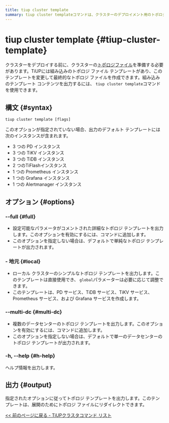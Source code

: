```yaml
---
title: tiup cluster template
summary: tiup cluster templateコマンドは、クラスターのデプロイメント用のトポロジ ファイルを準備するために使用されます。デフォルト、詳細、ローカル、またはマルチ DC トポロジ テンプレートを出力するオプションがあります。出力は、デプロイメント用のトポロジ ファイルにリダイレクトできます。
---
```


# tiup cluster template {#tiup-cluster-template}

クラスターをデプロイする前に、クラスターの[トポロジファイル](/tiup/tiup-cluster-topology-reference.md)を準備する必要があります。TiUPには組み込みのトポロジ ファイル テンプレートがあり、このテンプレートを変更して最終的なトポロジ ファイルを作成できます。組み込みのテンプレート コンテンツを出力するには、 `tiup cluster template`コマンドを使用できます。

## 構文 {#syntax}

```shell
tiup cluster template [flags]
```

このオプションが指定されていない場合、出力のデフォルト テンプレートには次のインスタンスが含まれます。

-   3 つの PD インスタンス
-   3 つの TiKV インスタンス
-   3 つの TiDB インスタンス
-   2 つのTiFlashインスタンス
-   1 つの Prometheus インスタンス
-   1 つの Grafana インスタンス
-   1 つの Alertmanager インスタンス

## オプション {#options}

### &#x20;--full {#full}

-   設定可能なパラメータがコメントされた詳細なトポロジ テンプレートを出力します。このオプションを有効にするには、コマンドに追加します。
-   このオプションを指定しない場合は、デフォルトで単純なトポロジ テンプレートが出力されます。

### - 地元 {#local}

-   ローカル クラスターのシンプルなトポロジ テンプレートを出力します。このテンプレートは直接使用でき、 `global`パラメーターは必要に応じて調整できます。
-   このテンプレートは、PD サービス、TiDB サービス、TiKV サービス、Prometheus サービス、および Grafana サービスを作成します。

### --multi-dc {#multi-dc}

-   複数のデータセンターのトポロジ テンプレートを出力します。このオプションを有効にするには、コマンドに追加します。
-   このオプションを指定しない場合は、デフォルトで単一のデータセンターのトポロジ テンプレートが出力されます。

### -h, --help {#h-help}

ヘルプ情報を出力します。

## 出力 {#output}

指定されたオプションに従ってトポロジ テンプレートを出力します。このテンプレートは、展開のためにトポロジ ファイルにリダイレクトできます。

[&lt;&lt; 前のページに戻る - TiUPクラスタコマンド リスト](/tiup/tiup-component-cluster.md#command-list)
